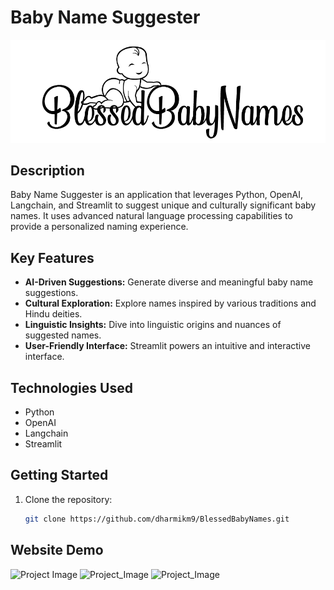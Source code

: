 # Baby Name Suggester

![Project Image](https://raw.githubusercontent.com/dharmikm9/BlessedBabyNames/master/baby_logo.png)

## Description

Baby Name Suggester is an application that leverages Python, OpenAI, Langchain, and Streamlit to suggest unique and culturally significant baby names. It uses advanced natural language processing capabilities to provide a personalized naming experience.

## Key Features

- **AI-Driven Suggestions:** Generate diverse and meaningful baby name suggestions.
- **Cultural Exploration:** Explore names inspired by various traditions and Hindu deities.
- **Linguistic Insights:** Dive into linguistic origins and nuances of suggested names.
- **User-Friendly Interface:** Streamlit powers an intuitive and interactive interface.

## Technologies Used

- Python
- OpenAI
- Langchain
- Streamlit

## Getting Started

1. Clone the repository:
   ```bash
   git clone https://github.com/dharmikm9/BlessedBabyNames.git


## Website Demo

![Project Image](https://raw.githubusercontent.com/dharmikm9/BlessedBabyNames/master/website_demo/Screenshot%202023-12-05%20180004.png)
![Project_Image](https://raw.githubusercontent.com/dharmikm9/BlessedBabyNames/master/website_demo/Screenshot%202023-12-05%20180059.png)
![Project_Image](https://raw.githubusercontent.com/dharmikm9/BlessedBabyNames/master/website_demo/Screenshot%202023-12-05%20180134.png)
